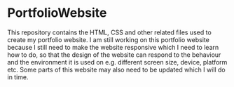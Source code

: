 # PortfolioWebsite
This repository contains the HTML, CSS and other related files used to create my portfolio website. I am still working on this portfolio website because I still need to make the website responsive which I need to learn how to do, so that the design of the website can respond to the behaviour and the environment it is used on e.g. different screen size, device, platform etc. Some parts of this website may also need to be updated which I will do in time.
